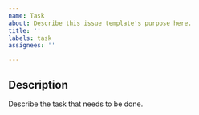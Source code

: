 ```yaml
---
name: Task
about: Describe this issue template's purpose here.
title: ''
labels: task
assignees: ''

---
```


## Description
Describe the task that needs to be done.
